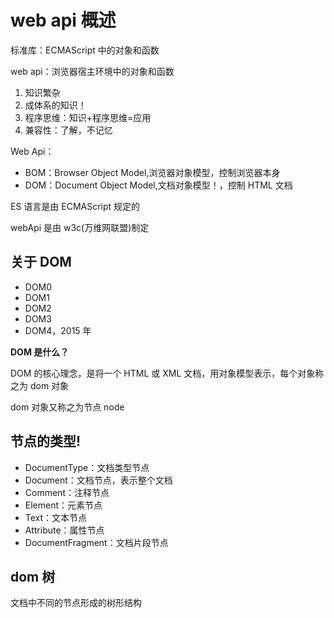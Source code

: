# web api 概述

标准库：ECMAScript 中的对象和函数

web api：浏览器宿主环境中的对象和函数

1. 知识繁杂
2. 成体系的知识！
3. 程序思维：知识+程序思维=应用
4. 兼容性：了解，不记忆

Web Api：

- BOM：Browser Object Model,浏览器对象模型，控制浏览器本身
- DOM：Document Object Model,文档对象模型！，控制 HTML 文档

ES 语言是由 ECMAScript 规定的

webApi 是由 w3c(万维网联盟)制定

## 关于 DOM

- DOM0
- DOM1
- DOM2
- DOM3
- DOM4，2015 年

**DOM 是什么？**

DOM 的核心理念，是将一个 HTML 或 XML 文档，用对象模型表示，每个对象称之为 dom 对象

dom 对象又称之为节点 node

## 节点的类型!

- DocumentType：文档类型节点
- Document：文档节点，表示整个文档
- Comment：注释节点
- Element：元素节点
- Text：文本节点
- Attribute：属性节点
- DocumentFragment：文档片段节点

## dom 树

文档中不同的节点形成的树形结构
